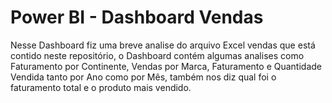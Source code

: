 # Power BI - Dashboard Vendas

Nesse Dashboard fiz uma breve analise do arquivo Excel vendas que está contido neste repositório, 
o Dashboard contém algumas analises como Faturamento por Continente, Vendas por Marca,
Faturamento e Quantidade Vendida tanto por Ano como por Mês, também nos diz qual foi o faturamento total e o produto mais vendido.
